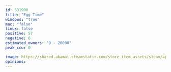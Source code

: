 ```yaml
---
id: 531990
title: "Egg Time"
windows: "true"
mac: "false"
linux: false
positive: 57
negative: 6
estimated_owners: "0 - 20000"
peak_ccu: 0

image: https://shared.akamai.steamstatic.com/store_item_assets/steam/apps/531990/header.jpg?t=1517762234
opinions:
---
```


